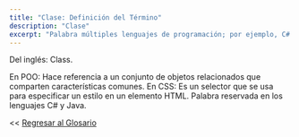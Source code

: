 ```yaml
---
title: "Clase: Definición del Término"
description: "Clase"
excerpt: "Palabra múltiples lenguajes de programación; por ejemplo, C# y Java."
---
```


Del inglés: Class.

En POO: Hace referencia a un conjunto de objetos relacionados que comparten características comunes.
En CSS: Es un selector que se usa para especificar un estilo en un elemento HTML.
Palabra reservada en los lenguajes C# y Java.

<< [Regresar al Glosario](/glosario/ "Regresar a la Página Principal del Glosario")